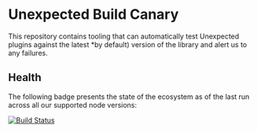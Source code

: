 # Unexpected Build Canary

This repository contains tooling that can automatically test
Unexpected plugins against the latest *by default) version of
the library and alert us to any failures.

## Health

The following badge presents the state of the ecosystem as of
the last run across all our supported node versions:

[![Build Status](https://travis-ci.org/alexjeffburke/unexpected-build-canary.svg?branch=master)](https://travis-ci.org/alexjeffburke/unexpected-build-canary)
